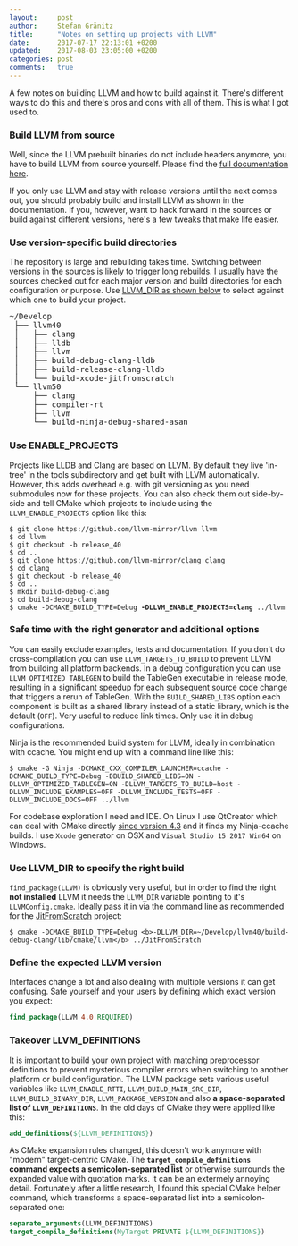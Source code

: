```yaml
---
layout:     post
author:     Stefan Gränitz
title:      "Notes on setting up projects with LLVM"
date:       2017-07-17 22:13:01 +0200
updated:    2017-08-03 23:05:00 +0200
categories: post
comments:   true
---
```


A few notes on building LLVM and how to build against it. There's different ways to do this and there's pros and cons with all of them. This is what I got used to.

### Build LLVM from source

Well, since the LLVM prebuilt binaries do not include headers anymore, you have to build LLVM from source yourself. Please find the [full documentation here](http://llvm.org/docs/CMake.html).

If you only use LLVM and stay with release versions until the next comes out, you should probably build and install LLVM as shown in the documentation. If you, however, want to hack forward in the sources or build against different versions, here's a few tweaks that make life easier.

### Use version-specific build directories

The repository is large and rebuilding takes time. Switching between versions in the sources is likely to trigger long rebuilds. I usually have the sources checked out for each major version and build directories for each configuration or purpose. Use [LLVM_DIR as shown below](#use-llvm_dir-to-specify-the-right-build) to select against which one to build your project.

<pre style="line-height: 1.125em;">
~/Develop
 ├── llvm40
 │   ├── clang
 │   ├── lldb
 │   ├── llvm
 │   ├── build-debug-clang-lldb
 │   ├── build-release-clang-lldb
 │   └── build-xcode-jitfromscratch
 └── llvm50
     ├── clang
     ├── compiler-rt
     ├── llvm
     └── build-ninja-debug-shared-asan
</pre>

### Use ENABLE_PROJECTS

Projects like LLDB and Clang are based on LLVM. By default they live 'in-tree' in the tools subdirectory and get built with LLVM automatically. However, this adds overhead e.g. with git versioning as you need submodules now for these projects. You can also check them out side-by-side and tell CMake which projects to include using the `LLVM_ENABLE_PROJECTS` option like this:

<div class="language-terminal highlighter-rouge">
<pre class="highlight">
<code><span class="w">$ </span><span class="nc">git</span><span class="kv"> clone https://github.com/llvm-mirror/llvm llvm
</span><span class="w">$ </span><span class="nc">cd</span><span class="kv"> llvm
</span><span class="w">$ </span><span class="nc">git</span><span class="kv"> checkout -b release_40
</span><span class="w">$ </span><span class="nc">cd</span><span class="kv"> ..
</span><span class="w">$ </span><span class="nc">git</span><span class="kv"> clone https://github.com/llvm-mirror/clang clang
</span><span class="w">$ </span><span class="nc">cd</span><span class="kv"> clang
</span><span class="w">$ </span><span class="nc">git</span><span class="kv"> checkout -b release_40
</span><span class="w">$ </span><span class="nc">cd</span><span class="kv"> ..
</span><span class="w">$ </span><span class="nc">mkdir</span><span class="kv"> build-debug-clang
</span><span class="w">$ </span><span class="nc">cd</span><span class="kv"> build-debug-clang
</span><span class="w">$ </span><span class="nc">cmake</span><span class="kv"> -DCMAKE_BUILD_TYPE=Debug <b>-DLLVM_ENABLE_PROJECTS=clang</b> ../llvm
</span></code></pre>
</div>

### Safe time with the right generator and additional options

You can easily exclude examples, tests and documentation. If you don't do cross-compilation you can use `LLVM_TARGETS_TO_BUILD` to prevent LLVM from building all platform backends. In a debug configuration you can use `LLVM_OPTIMIZED_TABLEGEN` to build the TableGen executable in release mode, resulting in a significant speedup for each subsequent source code change that triggers a rerun of TableGen. With the `BUILD_SHARED_LIBS` option each component is built as a shared library instead of a static library, which is the default (`OFF`). Very useful to reduce link times. Only use it in debug configurations.

Ninja is the recommended build system for LLVM, ideally in combination with ccache. You might end up with a command line like this:

```terminal
$ cmake -G Ninja -DCMAKE_CXX_COMPILER_LAUNCHER=ccache -DCMAKE_BUILD_TYPE=Debug -DBUILD_SHARED_LIBS=ON -DLLVM_OPTIMIZED_TABLEGEN=ON -DLLVM_TARGETS_TO_BUILD=host -DLLVM_INCLUDE_EXAMPLES=OFF -DLLVM_INCLUDE_TESTS=OFF -DLLVM_INCLUDE_DOCS=OFF ../llvm
```

For codebase exploration I need and IDE. On Linux I use QtCreator which can deal with CMake directly [since version 4.3](https://blog.qt.io/blog/2016/11/15/cmake-support-in-qt-creator-and-elsewhere/) and it finds my Ninja-ccache builds. I use `Xcode` generator on OSX and `Visual Studio 15 2017 Win64` on Windows.

### Use LLVM_DIR to specify the right build

`find_package(LLVM)` is obviously very useful, but in order to find the right **not installed** LLVM it needs the `LLVM_DIR` variable pointing to it's `LLVMConfig.cmake`. Ideally pass it in via the command line as recommended for the [JitFromScratch](https://github.com/weliveindetail/JitFromScratch) project:

```terminal
$ cmake -DCMAKE_BUILD_TYPE=Debug <b>-DLLVM_DIR=~/Develop/llvm40/build-debug-clang/lib/cmake/llvm</b> ../JitFromScratch
```

### Define the expected LLVM version

Interfaces change a lot and also dealing with multiple versions it can get confusing. Safe yourself and your users by defining which exact version you expect:

```cmake
find_package(LLVM 4.0 REQUIRED)
```

### Takeover LLVM_DEFINITIONS

It is important to build your own project with matching preprocessor definitions to prevent mysterious compiler errors when switching to another platform or build configuration. The LLVM package sets various useful variables like `LLVM_ENABLE_RTTI`, `LLVM_BUILD_MAIN_SRC_DIR`, `LLVM_BUILD_BINARY_DIR`, `LLVM_PACKAGE_VERSION` and also <b>a space-separated list of `LLVM_DEFINITIONS`</b>. In the old days of CMake they were applied like this:

```cmake
add_definitions(${LLVM_DEFINITIONS})
```

As CMake expansion rules changed, this doesn't work anymore with "modern" target-centric CMake. The <b>`target_compile_definitions` command expects a semicolon-separated list</b> or otherwise surrounds the expanded value with quotation marks. It can be an extermely annoying detail. Fortunately after a little research, I found this special CMake helper command, which transforms a space-separated list into a semicolon-separated one:

```cmake
separate_arguments(LLVM_DEFINITIONS)
target_compile_definitions(MyTarget PRIVATE ${LLVM_DEFINITIONS}) 
```
